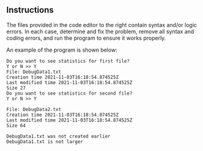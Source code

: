 ## Instructions

The files provided in the code editor to the right contain syntax and/or logic errors. In each case, determine and fix the problem, remove all syntax and coding errors, and run the program to ensure it works properly.

An example of the program is shown below:

```
Do you want to see statistics for first file?
Y or N >> Y
File: DebugData1.txt
Creation time 2021-11-03T16:18:54.874525Z
Last modified time 2021-11-03T16:18:54.874525Z
Size 27
Do you want to see statistics for second file?
Y or N >> Y

File: DebugData2.txt
Creation time 2021-11-03T16:18:54.874525Z
Last modified time 2021-11-03T16:18:54.874525Z
Size 64

DebugData1.txt was not created earlier
DebugData1.txt is not larger
```
